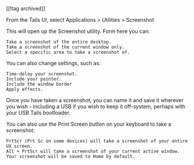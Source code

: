 [[!tag archived]]

From the Tails UI, select Applications > Utilities > Screenshot

This will open up the Screenshot utility. Form here you can:

    Take a screenshot of the entire desktop.
    Take a screenshot of the current window only.
    Select a specific area to take a screenshot of.

You can also change settings, such as:

    Time-delay your screenshot.
    Include your pointer.
    Include the window border
    Apply effects.

Once you have taken a screenshot, you can name it and save it wherever you wish - including a USB if you wish to keep it off-system, perhaps with your USB Tails bootloader.

You can also use the Print Screen button on your keyboard to take a screenshot:

    PrtScr (Prt Sc on some devices) will take a screenshot of your entire UX screen.
    Alt + PrtScr will take a screenshot of your current active window.
    Your screenshot will be saved to Home by default.
